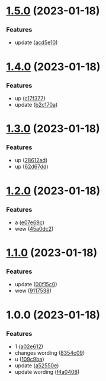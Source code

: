 # [1.5.0](https://github.com/agungvr/anak/compare/tampan-lib-v1.4.0...tampan-lib-v1.5.0) (2023-01-18)


### Features

* update ([acd5e10](https://github.com/agungvr/anak/commit/acd5e10dd4655a7dca1353b54a46ff9d6a29831a))

# [1.4.0](https://github.com/agungvr/anak/compare/tampan-lib-v1.3.0...tampan-lib-v1.4.0) (2023-01-18)

### Features

- up ([c17f377](https://github.com/agungvr/anak/commit/c17f37735df674bdb11a16317a111cae248e2ee3))
- update ([b2c170a](https://github.com/agungvr/anak/commit/b2c170a0839e16327bf19fd46fc33e078c9a34b4))

# [1.3.0](https://github.com/agungvr/anak/compare/tampan-lib-v1.2.1...tampan-lib-v1.3.0) (2023-01-18)

### Features

- up ([28612ad](https://github.com/agungvr/anak/commit/28612ad4f81fa154e90bc49e541b6a26e4de9574))
- up ([62d67dd](https://github.com/agungvr/anak/commit/62d67ddec74679c0d24eca09a72c4e0bc20ebcfd))

# [1.2.0](https://github.com/agungvr/anak/compare/tampan-lib-v1.1.0...tampan-lib-v1.2.0) (2023-01-18)

### Features

- a ([e07e69c](https://github.com/agungvr/anak/commit/e07e69c2e12e6e0192ca70d7e4b1b426a6381d61))
- wew ([45a0dc2](https://github.com/agungvr/anak/commit/45a0dc202e025969c8b12f27e14a1469570b0966))

# [1.1.0](https://github.com/agungvr/anak/compare/tampan-lib-v1.0.0...tampan-lib-v1.1.0) (2023-01-18)

### Features

- update ([00f15c0](https://github.com/agungvr/anak/commit/00f15c0ca8eb1d0c50f3ccb01e958fedf8391415))
- wew ([9117538](https://github.com/agungvr/anak/commit/9117538c0fb866614fcc99b685536b28aca94d73))

# 1.0.0 (2023-01-18)

### Features

- 1 ([a02e612](https://github.com/agungvr/anak/commit/a02e612a4ca682c66b57d132e54d95b874be5092))
- changes wording ([8354c09](https://github.com/agungvr/anak/commit/8354c097efc3793d025bd5bff02206332669d818))
- u ([109c9ba](https://github.com/agungvr/anak/commit/109c9ba0f8e19aedbf4a0840841eaf8cd1c011b8))
- update ([a52550e](https://github.com/agungvr/anak/commit/a52550eb7d43649a6bf8196b6709ba505ea9a25a))
- update wording ([f4a0408](https://github.com/agungvr/anak/commit/f4a0408a3f9d1e131c05fd41facdf495e26becfc))
